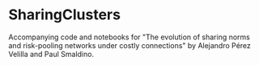 # SharingClusters
Accompanying code and notebooks for "The evolution of sharing norms and risk-pooling networks under costly connections" by Alejandro Pérez Velilla and Paul Smaldino.
